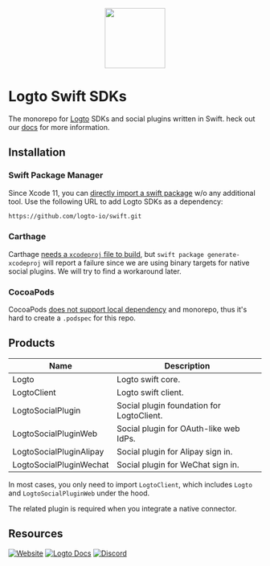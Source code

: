 <p align="center">
    <a href="https://logto.io" target="_blank" align="center" alt="Logto Logo">
        <img src="https://raw.githubusercontent.com/logto-io/logto/master/logo.png" height="120">
    </a>
</p>

# Logto Swift SDKs

The monorepo for [Logto](https://github.com/logto-io) SDKs and social plugins written in Swift. heck out our [docs](https://docs.logto.io/sdk/swift/) for more information.

## Installation

### Swift Package Manager

Since Xcode 11, you can [directly import a swift package](https://developer.apple.com/documentation/swift_packages/adding_package_dependencies_to_your_app) w/o any additional tool. Use the following URL to add Logto SDKs as a dependency:

```bash
https://github.com/logto-io/swift.git
```

### Carthage

Carthage [needs a `xcodeproj` file to build](https://github.com/Carthage/Carthage/issues/1226#issuecomment-290931385), but `swift package generate-xcodeproj` will report a failure since we are using binary targets for native social plugins. We will try to find a workaround later.

### CocoaPods

CocoaPods [does not support local dependency](https://github.com/CocoaPods/CocoaPods/issues/3276) and monorepo, thus it's hard to create a `.podspec` for this repo.

## Products

| Name | Description |
|---|---|
| Logto | Logto swift core. |
| LogtoClient | Logto swift client. |
| LogtoSocialPlugin | Social plugin foundation for LogtoClient. |
| LogtoSocialPluginWeb | Social plugin for OAuth-like web IdPs. |
| LogtoSocialPluginAlipay | Social plugin for Alipay sign in. |
| LogtoSocialPluginWechat | Social plugin for WeChat sign in. |

In most cases, you only need to import `LogtoClient`, which includes `Logto` and `LogtoSocialPluginWeb` under the hood.

The related plugin is required when you integrate a native connector.

## Resources

[![Website](https://img.shields.io/badge/website-logto.io-8262F8.svg)](https://logto.io/)
[![Logto Docs](https://img.shields.io/badge/docs-logto.io-green.svg)](https://docs.logto.io/)
[![Discord](https://img.shields.io/discord/965845662535147551?logo=discord&logoColor=ffffff&color=7389D8&cacheSeconds=600)](https://discord.gg/UEPaF3j5e6)
